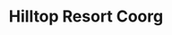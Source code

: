 ---
layout: location
exclusive: Yes
title: Hilltop Resort Coorg
keywords: resort stay
cover_image: "/properties/Hilltop Resort Coorg/1.jpg"
images_src: Hilltop Resort Coorg
price: ₹2,999
area: Coorg
rating: 5
description: Imagine escaping to a hidden paradise nestled in the lush hills of the Western Ghats. This intimate resort, with only 32 private havens, offers the perfect getaway to unwind and soak in the breathtaking beauty. Spread over 7 acres of rolling landscapes, the resort blends seamlessly with nature. Picture eco-friendly cottages built with local stone and earth, their steel frames designed to minimize impact on the environment. Each cottage is carefully positioned to offer you the most stunning views, ensuring a truly unforgettable experience. Breathe in the fresh mountain air, lose yourself in the panoramic vistas, and find complete relaxation in this haven amidst the clouds.
district: Chikmagalur 
total-occupancy: 16
rooms: 3
stay-type: Resort Stay
accomodation: [
    [0 Couples, 0, 0, house-door],
    [0 4-Sharing Rooms, 0, 0, shop],
    [0 Tent Stays, 0, 0, triangle-half],
]
pricing: [
    [BASIC PACKAGE, 1899, Stay | Breakfast | Activities | Hi-tea | Veg Snacks],
    [STANDARD PACKAGE, 3399, Stay | All Meals | Activities | Hi-tea | Veg Snacks],
    [COUPLE PACKAGE, 3499, Stay | All Meals | Activities | Hi-tea | Veg Snacks]
]
ameneties: [
    [ fa-solid fa-plug-circle-plus,Power Backup],
    [ fa-solid fa-snowflake, Refrigerator],
    [ fa-solid fa-smoking ,Smoking Area],
    [ fa-solid fa-tower-observation,Balcony],
    [ fa-solid fa-shower ,Shower],
    [ fa-solid fa-hot-tub-person,Hot Water]
]
activities: [ 
    [ fa-solid fa-fire,Bonfire & Music],
    [ fa-solid fa-person-walking,Estate Walk], 
    [ fa-solid fa-lines-leaning, Waterfall],
    [ fa-solid fa-person-hiking,Trekking], 
    [ fa-solid fa-truck-pickup,Jeep-ride]
]
locations: [Elaneer Falls(4KM), Samse Ganesh Temple(5KM), Kalasa Temple(7KM), Amba Teertha(10KM),  Longest Hanging Bridge(10KM),  Soormane Falls(12KM), Hornadu Temple(12KM), Kyathanmakki Trekking(20KM), Gaaligudda Sunset Point(20KM)
]
breakfast: [Neer Dosa, item2, item3, item4]
lunch: [item1, item2, item3, item4]
dinner: [item1, item2, item3, item4]
tnc: ["Yes","No","Yes", "Yes", 01:00PM-11:00AM]
---